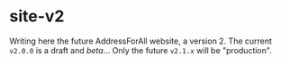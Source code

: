 # site-v2
Writing here the future AddressForAll website, a version 2.  The current `v2.0.0` is a draft and *beta*... Only the future `v2.1.x` will be "production". 
